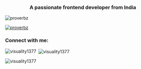<h3 align="center">A passionate frontend developer from India</h3>

<p align="left"> <img src="https://komarev.com/ghpvc/?username=proverbz&label=Profile%20views&color=0e75b6&style=flat" alt="proverbz" /> </p>

<p align="left"> <a href="https://github.com/ryo-ma/github-profile-trophy"><img src="https://github-profile-trophy.vercel.app/?username=proverbz" alt="proverbz" /></a> </p>

<h3 align="left">Connect with me:</h3>
<p align="left">
</p>

<p><img align="left" src="https://github-readme-stats.vercel.app/api/top-langs?username=proverbz&show_icons=true&locale=en&layout=compact" alt="visuality1377" /></p>

<p>&nbsp;<img align="center" src="https://github-readme-stats.vercel.app/api?username=proverbz&show_icons=true&locale=en" alt="visuality1377" /></p>

<p><img align="center" src="https://github-readme-streak-stats.herokuapp.com/?user=proverbz&" alt="visuality1377" /></p>
